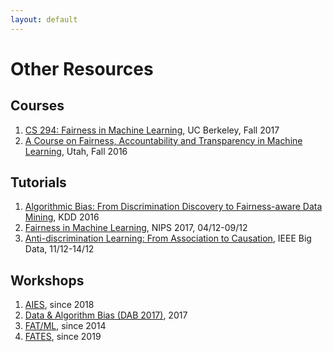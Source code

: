 ```yaml
---
layout: default
---
```


# Other Resources

## Courses
1. [CS 294: Fairness in Machine Learning](https://fairmlclass.github.io), UC Berkeley, Fall 2017
1. [A Course on Fairness, Accountability and Transparency in Machine Learning](https://geomblog.github.io/fairness/), Utah, Fall  2016


## Tutorials
1. [Algorithmic Bias: From Discrimination Discovery to Fairness-aware Data Mining](francescobonchi.com/algorithmic_bias_tutorial.html), KDD 2016
1. [Fairness in Machine Learning](http://mrtz.org/nips17), NIPS 2017, 04/12-09/12
1. [Anti-discrimination Learning: From Association to Causation](http://csce.uark.edu/~xintaowu/kdd18-tutorial/), IEEE Big Data, 11/12-14/12


## Workshops
1. [AIES](http://www.aies-conference.com/), since 2018
1. [Data & Algorithm Bias (DAB 2017)](http://dab.udd.cl/2017/), 2017
1. [FAT/ML](https://www.fatml.org/), since 2014
1. [FATES](http://fates19.isti.cnr.it/), since 2019
